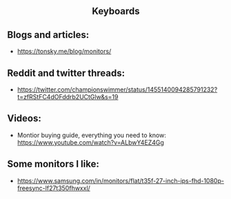 <h2 align="center">Keyboards</h2>

## Blogs and articles:

- https://tonsky.me/blog/monitors/

## Reddit and twitter threads:

- https://twitter.com/championswimmer/status/1455140094285791232?t=zfRStFC4dOFddrb2UCtGlw&s=19

## Videos:

- Montior buying guide, everything you need to know: https://www.youtube.com/watch?v=ALbwY4EZ4Gg

## Some monitors I like:

- https://www.samsung.com/in/monitors/flat/t35f-27-inch-ips-fhd-1080p-freesync-lf27t350fhwxxl/
